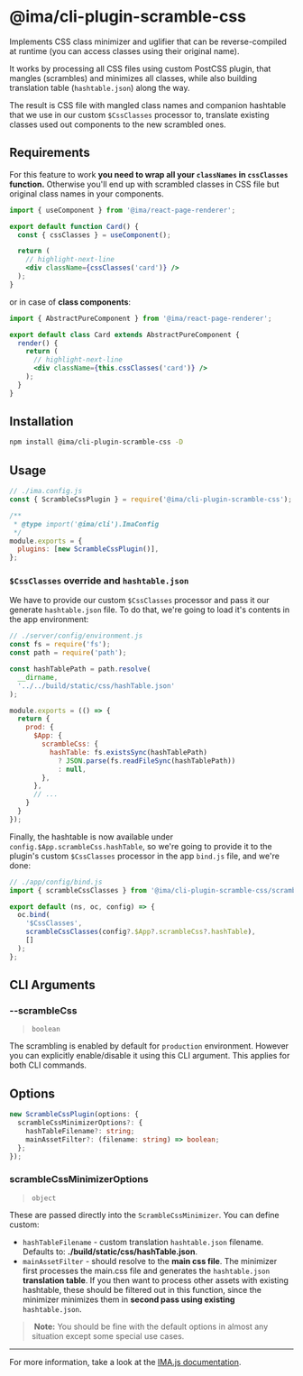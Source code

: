 # @ima/cli-plugin-scramble-css

Implements CSS class minimizer and uglifier that can be reverse-compiled at runtime (you can access classes using their original name).

It works by processing all CSS files using custom PostCSS plugin, that mangles (scrambles) and minimizes all classes, while also building translation table (`hashtable.json`) along the way.

The result is CSS file with mangled class names and companion hashtable that we use in our custom `$CssClasses` processor to, translate existing classes used out components to the new scrambled ones.

## Requirements

For this feature to work **you need to wrap all your `classNames` in `cssClasses` function.** Otherwise you'll end up with scrambled classes in CSS file but original class names in your components.

```jsx
import { useComponent } from '@ima/react-page-renderer';

export default function Card() {
  const { cssClasses } = useComponent();

  return (
    // highlight-next-line
    <div className={cssClasses('card')} />
  );
}
```

or in case of **class components**:

```jsx
import { AbstractPureComponent } from '@ima/react-page-renderer';

export default class Card extends AbstractPureComponent {
  render() {
    return (
      // highlight-next-line
      <div className={this.cssClasses('card')} />
    );
  }
}
```

## Installation

```bash
npm install @ima/cli-plugin-scramble-css -D
```

## Usage

```js
// ./ima.config.js
const { ScrambleCssPlugin } = require('@ima/cli-plugin-scramble-css');

/**
 * @type import('@ima/cli').ImaConfig
 */
module.exports = {
  plugins: [new ScrambleCssPlugin()],
};
```

### `$CssClasses` override and `hashtable.json`

We have to provide our custom `$CssClasses` processor and pass it our generate `hashtable.json` file. To do that, we're going to load it's contents in the app environment:

```js
// ./server/config/environment.js
const fs = require('fs');
const path = require('path');

const hashTablePath = path.resolve(
  __dirname,
  '../../build/static/css/hashTable.json'
);

module.exports = (() => {
  return {
    prod: {
      $App: {
        scrambleCss: {
          hashTable: fs.existsSync(hashTablePath)
            ? JSON.parse(fs.readFileSync(hashTablePath))
            : null,
        },
      },
      // ...
    }
  }
});

```

Finally, the hashtable is now available under `config.$App.scrambleCss.hashTable`, so we're going to provide it to the plugin's custom `$CssClasses` processor in the app `bind.js` file, and we're done:

```js
// ./app/config/bind.js
import { scrambleCssClasses } from '@ima/cli-plugin-scramble-css/scrambleCssClasses';

export default (ns, oc, config) => {
  oc.bind(
    '$CssClasses',
    scrambleCssClasses(config?.$App?.scrambleCss?.hashTable),
    []
  );
};
```

## CLI Arguments

### --scrambleCss

> `boolean`

The scrambling is enabled by default for `production` environment. However you can explicitly enable/disable it using this CLI argument. This applies for both CLI commands.

## Options

```ts
new ScrambleCssPlugin(options: {
  scrambleCssMinimizerOptions?: {
    hashTableFilename?: string;
    mainAssetFilter?: (filename: string) => boolean;
  };
});
```

### scrambleCssMinimizerOptions

> `object`

These are passed directly into the `ScrambleCssMinimizer`. You can define custom:

- `hashTableFilename` - custom translation `hashtable.json` filename. Defaults to: **./build/static/css/hashTable.json**.
- `mainAssetFilter` - should resolve to the **main css file**. The minimizer first processes the main.css file and generates the `hashtable.json` **translation table**. If you then want to process other assets with existing hashtable, these should be filtered out in this function, since the minimizer minimizes them in **second pass using existing** `hashtable.json`.

> **Note:** You should be fine with the default options in almost any situation except some special use cases.

---

For more information, take a look at the [IMA.js documentation](https://imajs.io/cli/plugins/analyze-plugin).
